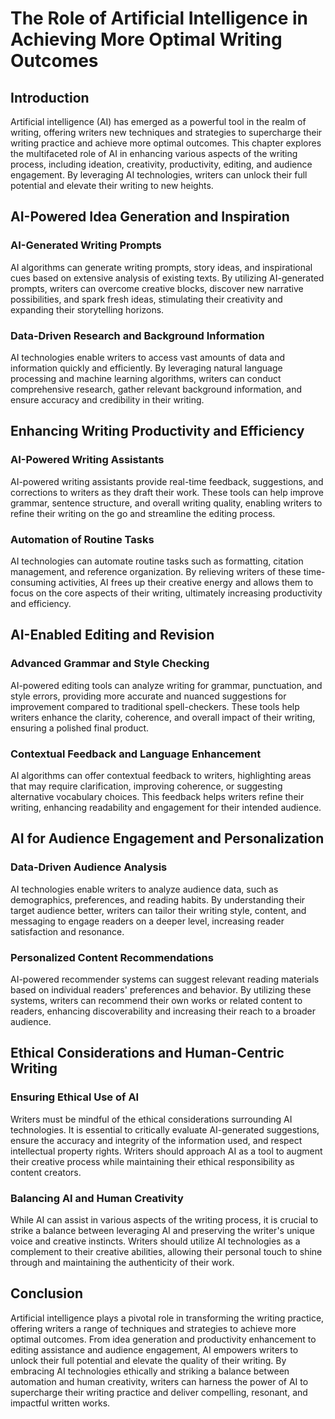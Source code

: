 # The Role of Artificial Intelligence in Achieving More Optimal Writing Outcomes

## Introduction

Artificial intelligence (AI) has emerged as a powerful tool in the realm of writing, offering writers new techniques and strategies to supercharge their writing practice and achieve more optimal outcomes. This chapter explores the multifaceted role of AI in enhancing various aspects of the writing process, including ideation, creativity, productivity, editing, and audience engagement. By leveraging AI technologies, writers can unlock their full potential and elevate their writing to new heights.

## AI-Powered Idea Generation and Inspiration

### AI-Generated Writing Prompts

AI algorithms can generate writing prompts, story ideas, and inspirational cues based on extensive analysis of existing texts. By utilizing AI-generated prompts, writers can overcome creative blocks, discover new narrative possibilities, and spark fresh ideas, stimulating their creativity and expanding their storytelling horizons.

### Data-Driven Research and Background Information

AI technologies enable writers to access vast amounts of data and information quickly and efficiently. By leveraging natural language processing and machine learning algorithms, writers can conduct comprehensive research, gather relevant background information, and ensure accuracy and credibility in their writing.

## Enhancing Writing Productivity and Efficiency

### AI-Powered Writing Assistants

AI-powered writing assistants provide real-time feedback, suggestions, and corrections to writers as they draft their work. These tools can help improve grammar, sentence structure, and overall writing quality, enabling writers to refine their writing on the go and streamline the editing process.

### Automation of Routine Tasks

AI technologies can automate routine tasks such as formatting, citation management, and reference organization. By relieving writers of these time-consuming activities, AI frees up their creative energy and allows them to focus on the core aspects of their writing, ultimately increasing productivity and efficiency.

## AI-Enabled Editing and Revision

### Advanced Grammar and Style Checking

AI-powered editing tools can analyze writing for grammar, punctuation, and style errors, providing more accurate and nuanced suggestions for improvement compared to traditional spell-checkers. These tools help writers enhance the clarity, coherence, and overall impact of their writing, ensuring a polished final product.

### Contextual Feedback and Language Enhancement

AI algorithms can offer contextual feedback to writers, highlighting areas that may require clarification, improving coherence, or suggesting alternative vocabulary choices. This feedback helps writers refine their writing, enhancing readability and engagement for their intended audience.

## AI for Audience Engagement and Personalization

### Data-Driven Audience Analysis

AI technologies enable writers to analyze audience data, such as demographics, preferences, and reading habits. By understanding their target audience better, writers can tailor their writing style, content, and messaging to engage readers on a deeper level, increasing reader satisfaction and resonance.

### Personalized Content Recommendations

AI-powered recommender systems can suggest relevant reading materials based on individual readers' preferences and behavior. By utilizing these systems, writers can recommend their own works or related content to readers, enhancing discoverability and increasing their reach to a broader audience.

## Ethical Considerations and Human-Centric Writing

### Ensuring Ethical Use of AI

Writers must be mindful of the ethical considerations surrounding AI technologies. It is essential to critically evaluate AI-generated suggestions, ensure the accuracy and integrity of the information used, and respect intellectual property rights. Writers should approach AI as a tool to augment their creative process while maintaining their ethical responsibility as content creators.

### Balancing AI and Human Creativity

While AI can assist in various aspects of the writing process, it is crucial to strike a balance between leveraging AI and preserving the writer's unique voice and creative instincts. Writers should utilize AI technologies as a complement to their creative abilities, allowing their personal touch to shine through and maintaining the authenticity of their work.

## Conclusion

Artificial intelligence plays a pivotal role in transforming the writing practice, offering writers a range of techniques and strategies to achieve more optimal outcomes. From idea generation and productivity enhancement to editing assistance and audience engagement, AI empowers writers to unlock their full potential and elevate the quality of their writing. By embracing AI technologies ethically and striking a balance between automation and human creativity, writers can harness the power of AI to supercharge their writing practice and deliver compelling, resonant, and impactful written works.
